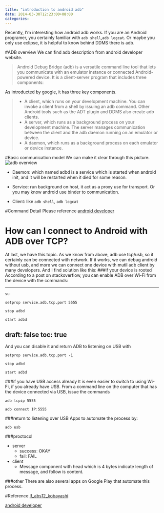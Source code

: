 ```yaml
---
title: "introduction to android adb"
date: 2014-03-30T12:23:00+08:00
categories: 
---
```


Recently, I'm interesting how android adb works. If you are an Android programer, you certainly familiar with `adb shell`,`adb logcat`. Or maybe you only use eclipse, it is helpful to know behind DDMS there is adb.

#ADB overview
We can find adb description from android developer website.
>Android Debug Bridge (adb) is a versatile command line tool that lets you communicate with an emulator instance or connected Android-powered device. It is a client-server program that includes three components:

As introducted by google, it has three key components.

>* A client, which runs on your development machine. You can invoke a client from a shell by issuing an adb command. Other Android tools such as the ADT plugin and DDMS also create adb clients.
>* A server, which runs as a background process on your development machine. The server manages communication between the client and the adb daemon running on an emulator or device.
>* A daemon, which runs as a background process on each emulator or device instance.

#Basic communication model
We can make it clear through this picture.
![adb overview](/images/2014-03-25_adb_overview.png)

* Daemon: which named adbd is a service which is started when android init, and it will be restarted when it died for some reason.

* Service: run background on host, it act as a proxy use for transport. Or you may know android use binder to communication.
* Client: like `adb shell`, `adb logcat`


#Command Detail
Please reference [android developer](http://developer.android.com/tools/help/adb.html)

# How can I connect to Android with ADB over TCP?
At last, we have this topic. As we know from above, adb use tcp/usb, so it certainly can be connected with network. If it works, we can debug android without usb, and more we can connect one device with mutil adb client by many developers. And I find solution like this:
###if your device is rooted
According to a post on stackoverflow, you can enable ADB over Wi-Fi from the device with the commands:

---
`su`

`setprop service.adb.tcp.port 5555`

`stop adbd`

`start adbd`

draft: false
toc: true
---
And you can disable it and return ADB to listening on USB with

`setprop service.adb.tcp.port -1` 

`stop adbd`

`start adbd`

###if you have USB access already
It is even easier to switch to using Wi-Fi, if you already have USB. From a command line on the computer that has the device connected via USB, issue the commands

`adb tcpip 5555`

`adb connect IP:5555`

###return to listening over USB
Apps to automate the process by:

`adb usb` 

###proctocol
* server
	* success: OKAY
	* fail: FAIL
* client
	* Message component with head which is 4 bytes indicate length of message, and follow is content. 

###other
There are also several apps on Google Play that automate this process. 

#Reference
[lf_abs12_kobayashi](http://events.linuxfoundation.org/images/stories/pdf/lf_abs12_kobayashi.pdf)

[android developer](http://developer.android.com/tools/help/adb.html)